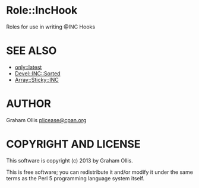 # Role::IncHook

Roles for use in writing @INC Hooks

# SEE ALSO

- [only::latest](http://search.cpan.org/perldoc?only::latest)
- [Devel::INC::Sorted](http://search.cpan.org/perldoc?Devel::INC::Sorted)
- [Array::Sticky::INC](http://search.cpan.org/perldoc?Array::Sticky::INC)

# AUTHOR

Graham Ollis <plicease@cpan.org>

# COPYRIGHT AND LICENSE

This software is copyright (c) 2013 by Graham Ollis.

This is free software; you can redistribute it and/or modify it under
the same terms as the Perl 5 programming language system itself.
